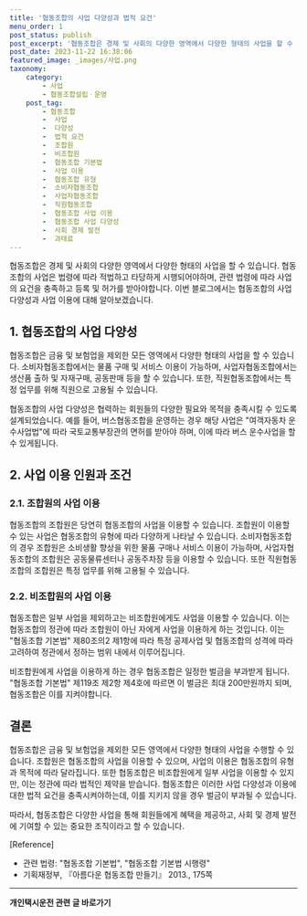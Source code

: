 ```yaml
---
title: '협동조합의 사업 다양성과 법적 요건'
menu_order: 1
post_status: publish
post_excerpt: '협동조합은 경제 및 사회의 다양한 영역에서 다양한 형태의 사업을 할 수 있습니다. 협동조합의 사업은 법령에 따라 적법하고 타당하게 시행되어야하며, 관련 법령에 따라 사업의 요건을 충족하고 등록 및 허가를 받아야합니다. 이번 블로그에서는 협동조합의 사업 다양성과 사업 이용에 대해 알아보겠습니다.'
post_date: 2023-11-22 16:38:06
featured_image: _images/사업.png
taxonomy:
    category:
        - 사업
        - 협동조합설립ㆍ운영
    post_tag:
        - 협동조합
        -  사업
        -  다양성
        -  법적 요건
        -  조합원
        -  비조합원
        -  협동조합 기본법
        -  사업 이용
        -  협동조합 유형
        -  소비자협동조합
        -  사업자협동조합
        -  직원협동조합
        -  협동조합 사업 이용
        -  협동조합 사업 다양성
        -  사회 경제 발전
        -  과태료
---
```




협동조합은 경제 및 사회의 다양한 영역에서 다양한 형태의 사업을 할 수 있습니다. 협동조합의 사업은 법령에 따라 적법하고 타당하게 시행되어야하며, 관련 법령에 따라 사업의 요건을 충족하고 등록 및 허가를 받아야합니다. 이번 블로그에서는 협동조합의 사업 다양성과 사업 이용에 대해 알아보겠습니다.

## 1. 협동조합의 사업 다양성

협동조합은 금융 및 보험업을 제외한 모든 영역에서 다양한 형태의 사업을 할 수 있습니다. 소비자협동조합에서는 물품 구매 및 서비스 이용이 가능하며, 사업자협동조합에서는 생산품 출하 및 자재구매, 공동판매 등을 할 수 있습니다. 또한, 직원협동조합에서는 특정 업무를 위해 직원으로 고용될 수 있습니다.

협동조합의 사업 다양성은 협력하는 회원들의 다양한 필요와 목적을 충족시킬 수 있도록 설계되었습니다. 예를 들어, 버스협동조합을 운영하는 경우 해당 사업은 "여객자동차 운수사업법"에 따라 국토교통부장관의 면허를 받아야 하며, 이에 따라 버스 운수사업을 할 수 있게됩니다.

## 2. 사업 이용 인원과 조건

### 2.1. 조합원의 사업 이용

협동조합의 조합원은 당연히 협동조합의 사업을 이용할 수 있습니다. 조합원이 이용할 수 있는 사업은 협동조합의 유형에 따라 다양하게 나타날 수 있습니다. 소비자협동조합의 경우 조합원은 소비생활 향상을 위한 물품 구매나 서비스 이용이 가능하며, 사업자협동조합의 조합원은 공동물류센터나 공동주차장 등을 이용할 수 있습니다. 또한 직원협동조합의 조합원은 특정 업무를 위해 고용될 수 있습니다.

### 2.2. 비조합원의 사업 이용

협동조합은 일부 사업을 제외하고는 비조합원에게도 사업을 이용할 수 있습니다. 이는 협동조합의 정관에 따라 조합원이 아닌 자에게 사업을 이용하게 하는 것입니다. 이는 "협동조합 기본법" 제80조의2 제1항에 따라 특정 공제사업 및 협동조합의 성격에 따라 고려하여 정관에서 정하는 범위 내에서 이루어집니다.

비조합원에게 사업을 이용하게 하는 경우 협동조합은 일정한 벌금을 부과받게 됩니다. "협동조합 기본법" 제119조 제2항 제4호에 따르면 이 벌금은 최대 200만원까지 되며, 협동조합은 이를 지켜야합니다.

## 결론

협동조합은 금융 및 보험업을 제외한 모든 영역에서 다양한 형태의 사업을 수행할 수 있습니다. 조합원은 협동조합의 사업을 이용할 수 있으며, 사업의 이용은 협동조합의 유형과 목적에 따라 달라집니다. 또한 협동조합은 비조합원에게 일부 사업을 이용할 수 있지만, 이는 정관에 따라 법적인 제약을 받습니다. 협동조합은 이러한 사업 다양성과 이용에 대한 법적 요건을 충족시켜야하는데, 이를 지키지 않을 경우 벌금이 부과될 수 있습니다.

따라서, 협동조합은 다양한 사업을 통해 회원들에게 혜택을 제공하고, 사회 및 경제 발전에 기여할 수 있는 중요한 조직이라고 할 수 있습니다.

[Reference]
- 관련 법령: "협동조합 기본법", "협동조합 기본법 시행령"
- 기획재정부, 『아름다운 협동조합 만들기』 2013., 175쪽
<!-- wp:separator -->
<hr class="wp-block-separator has-alpha-channel-opacity"/>
<!-- /wp:separator -->

<!-- wp:group {"backgroundColor":"base","layout":{"type":"constrained"}} -->
<div class="wp-block-group has-base-background-color has-background"><!-- wp:paragraph {"align":"center","fontSize":"medium"} -->
<p class="has-text-align-center has-large-font-size"><strong>개인택시운전 관련 글 바로가기</strong></p>
<!-- /wp:paragraph -->


<!-- wp:latest-posts
{"categories":[{"id":1441,"count":19,"description":"","link":"https://uknowlaw.com/category/%ea%b0%9c%ec%9d%b8%ed%83%9d%ec%8b%9c%ec%9a%b4%ec%a0%84/","name":"개인택시운전","slug":"개인택시운전","taxonomy":"category","parent":0,"meta":[],"_links":{"self":[{"href":"https://uknowlaw.com/wp-json/wp/v2/categories/1441"}],"collection":[{"href":"https://uknowlaw.com/wp-json/wp/v2/categories"}],"about":[{"href":"https://uknowlaw.com/wp-json/wp/v2/taxonomies/category"}],"wp:post_type":[{"href":"https://uknowlaw.com/wp-json/wp/v2/posts?categories=1441"}],"curies":[{"name":"wp","href":"https://api.w.org/{rel}","templated":true}]}}],"postsToShow":100,"excerptLength":28,"postLayout":"grid","columns":2,"featuredImageAlign":"left","featuredImageSizeSlug":"large","fontSize":"small"} /--></div>
<!-- /wp:group -->